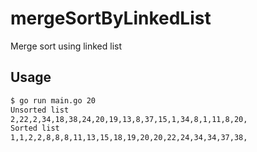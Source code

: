 # mergeSortByLinkedList

Merge sort using linked list

## Usage

```bash
$ go run main.go 20
Unsorted list
2,22,2,34,18,38,24,20,19,13,8,37,15,1,34,8,1,11,8,20,
Sorted list
1,1,2,2,8,8,8,11,13,15,18,19,20,20,22,24,34,34,37,38,
```